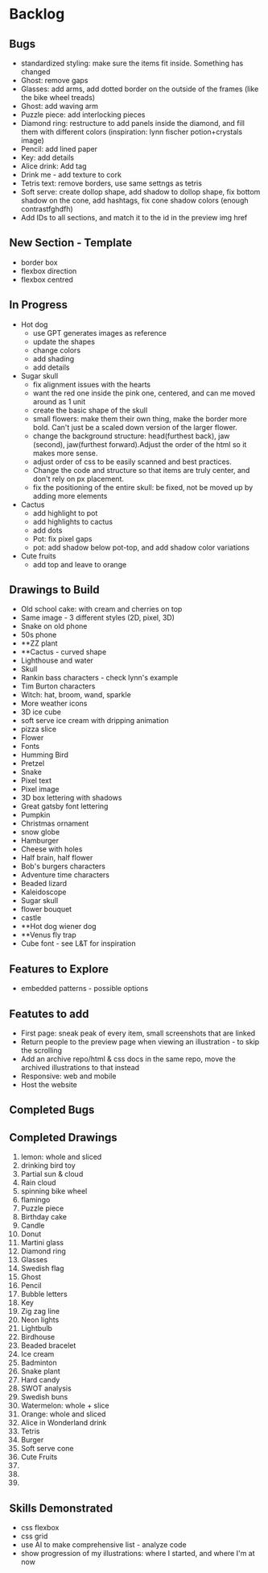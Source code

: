 # Backlog

## Bugs
- standardized styling: make sure the items fit inside. Something has changed
- Ghost: remove gaps
- Glasses: add arms, add dotted border on the outside of the frames (like the bike wheel treads)
- Ghost: add waving arm
- Puzzle piece: add interlocking pieces
- Diamond ring: restructure to add panels inside the diamond, and fill them with different colors (inspiration: lynn fischer potion+crystals image)
- Pencil: add lined paper
- Key: add details
- Alice drink: Add tag
- Drink me - add texture to cork
- Tetris text: remove borders, use same settngs as tetris
- Soft serve: create dollop shape, add shadow to dollop shape, fix bottom shadow on the cone, add hashtags, fix cone shadow colors (enough contrastfghdfh)
- Add IDs to all sections, and match it to the id in the preview img href

## New Section - Template
- border box
- flexbox direction
- flexbox centred

## In Progress 
- Hot dog
    - use GPT generates images as reference
    - update the shapes
    - change colors
    - add shading
    - add details
- Sugar skull
    - fix alignment issues with the hearts
    - want the red one inside the pink one, centered, and can me moved around as 1 unit
    - create the basic shape of the skull
    - small flowers: make them their own thing, make the border more bold. Can't just be a scaled down version of the larger flower. 
    - change the background structure: head(furthest back), jaw (second), jaw(furthest forward).Adjust the order of the html so it makes more sense.  
    - adjust order of css to be easily scanned and best practices.
    - Change the code and structure so that items are truly center, and don't rely on px placement. 
    - fix the positioning of the entire skull: be fixed, not be moved up by adding more elements
- Cactus
    - add highlight to pot
    - add highlights to cactus
    - add dots
    - Pot: fix pixel gaps
    - pot: add shadow below pot-top, and add shadow color variations
- Cute fruits
    - add top and leave to orange

## Drawings to Build
- Old school cake: with cream and cherries on top
- Same image - 3 different styles (2D, pixel, 3D)
- Snake on old phone
- 50s phone
- **ZZ plant
- **Cactus - curved shape
- Lighthouse and water
- Skull
- Rankin bass characters - check lynn's example
- Tim Burton characters
- Witch: hat, broom, wand, sparkle
- More weather icons
- 3D ice cube
- soft serve ice cream with dripping animation
- pizza slice
- Flower
- Fonts
- Humming Bird
- Pretzel
- Snake
- Pixel text
- Pixel image
- 3D box lettering with shadows
- Great gatsby font lettering
- Pumpkin
- Christmas ornament
- snow globe
- Hamburger
- Cheese with holes
- Half brain, half flower
- Bob's burgers characters
- Adventure time characters
- Beaded lizard
- Kaleidoscope
- Sugar skull
- flower bouquet
- castle
- **Hot dog wiener dog
- **Venus fly trap
- Cube font - see L&T for inspiration

## Features to Explore
- embedded patterns - possible options

## Featutes to add 
- First page: sneak peak of every item, small screenshots that are linked
- Return people to the preview page when viewing an illustration - to skip the scrolling
- Add an archive repo/html & css docs in the same repo, move the archived illustrations to that instead
- Responsive: web and mobile
- Host the website

## Completed Bugs

## Completed Drawings
1. lemon: whole and sliced
2. drinking bird toy
3. Partial sun & cloud
4. Rain cloud
5. spinning bike wheel
6. flamingo
7. Puzzle piece
8. Birthday cake
9. Candle
10. Donut
11. Martini glass
12. Diamond ring
13. Glasses
14. Swedish flag
15. Ghost
16. Pencil
17. Bubble letters
18. Key
19. Zig zag line
20. Neon lights
21. Lightbulb
22. Birdhouse
23. Beaded bracelet
24. Ice cream
25. Badminton
26. Snake plant
27. Hard candy
28. SWOT analysis
29. Swedish buns
30. Watermelon: whole + slice
31. Orange: whole and sliced
32. Alice in Wonderland drink
33. Tetris
34. Burger
35. Soft serve cone
36. Cute Fruits
37.
38.
39.

## Skills Demonstrated
- css flexbox
- css grid 
- use AI to make comprehensive list - analyze code
- show progression of my illustrations: where I started, and where I'm at now

